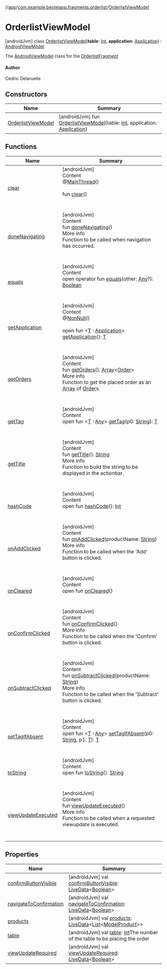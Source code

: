 //[app](../../index.md)/[com.example.bestelapp.fragments.orderlist](../index.md)/[OrderlistViewModel](index.md)



# OrderlistViewModel  
 [androidJvm] class [OrderlistViewModel](index.md)(**table**: [Int](https://kotlinlang.org/api/latest/jvm/stdlib/kotlin/-int/index.html), **application**: [Application](https://developer.android.com/reference/kotlin/android/app/Application.html)) : [AndroidViewModel](https://developer.android.com/reference/kotlin/androidx/lifecycle/AndroidViewModel.html)

The [AndroidViewModel](https://developer.android.com/reference/kotlin/androidx/lifecycle/AndroidViewModel.html) class for the [OrderlistFragment](../-orderlist-fragment/index.md)



#### Author  


Cedric Delaruelle

   


## Constructors  
  
|  Name|  Summary| 
|---|---|
| <a name="com.example.bestelapp.fragments.orderlist/OrderlistViewModel/OrderlistViewModel/#kotlin.Int#android.app.Application/PointingToDeclaration/"></a>[OrderlistViewModel](-orderlist-view-model.md)| <a name="com.example.bestelapp.fragments.orderlist/OrderlistViewModel/OrderlistViewModel/#kotlin.Int#android.app.Application/PointingToDeclaration/"></a> [androidJvm] fun [OrderlistViewModel](-orderlist-view-model.md)(table: [Int](https://kotlinlang.org/api/latest/jvm/stdlib/kotlin/-int/index.html), application: [Application](https://developer.android.com/reference/kotlin/android/app/Application.html))   <br>


## Functions  
  
|  Name|  Summary| 
|---|---|
| <a name="androidx.lifecycle/ViewModel/clear/#/PointingToDeclaration/"></a>[clear](../../com.example.bestelapp.fragments.title/-title-view-model/index.md#%5Bandroidx.lifecycle%2FViewModel%2Fclear%2F%23%2FPointingToDeclaration%2F%5D%2FFunctions%2F-1760135448)| <a name="androidx.lifecycle/ViewModel/clear/#/PointingToDeclaration/"></a>[androidJvm]  <br>Content  <br>@[MainThread](https://developer.android.com/reference/kotlin/androidx/annotation/MainThread.html)()  <br>  <br>fun [clear](../../com.example.bestelapp.fragments.title/-title-view-model/index.md#%5Bandroidx.lifecycle%2FViewModel%2Fclear%2F%23%2FPointingToDeclaration%2F%5D%2FFunctions%2F-1760135448)()  <br><br><br>
| <a name="com.example.bestelapp.fragments.orderlist/OrderlistViewModel/doneNavigating/#/PointingToDeclaration/"></a>[doneNavigating](done-navigating.md)| <a name="com.example.bestelapp.fragments.orderlist/OrderlistViewModel/doneNavigating/#/PointingToDeclaration/"></a>[androidJvm]  <br>Content  <br>fun [doneNavigating](done-navigating.md)()  <br>More info  <br>Function to be called when navigation has occurred.  <br><br><br>
| <a name="kotlin/Any/equals/#kotlin.Any?/PointingToDeclaration/"></a>[equals](../../com.example.bestelapp.repository/-product-repository/index.md#%5Bkotlin%2FAny%2Fequals%2F%23kotlin.Any%3F%2FPointingToDeclaration%2F%5D%2FFunctions%2F-1760135448)| <a name="kotlin/Any/equals/#kotlin.Any?/PointingToDeclaration/"></a>[androidJvm]  <br>Content  <br>open operator fun [equals](../../com.example.bestelapp.repository/-product-repository/index.md#%5Bkotlin%2FAny%2Fequals%2F%23kotlin.Any%3F%2FPointingToDeclaration%2F%5D%2FFunctions%2F-1760135448)(other: [Any](https://kotlinlang.org/api/latest/jvm/stdlib/kotlin/-any/index.html)?): [Boolean](https://kotlinlang.org/api/latest/jvm/stdlib/kotlin/-boolean/index.html)  <br><br><br>
| <a name="androidx.lifecycle/AndroidViewModel/getApplication/#/PointingToDeclaration/"></a>[getApplication](../../com.example.bestelapp.fragments.title/-title-view-model/index.md#%5Bandroidx.lifecycle%2FAndroidViewModel%2FgetApplication%2F%23%2FPointingToDeclaration%2F%5D%2FFunctions%2F-1760135448)| <a name="androidx.lifecycle/AndroidViewModel/getApplication/#/PointingToDeclaration/"></a>[androidJvm]  <br>Content  <br>@[NonNull](https://developer.android.com/reference/kotlin/androidx/annotation/NonNull.html)()  <br>  <br>open fun <[T](../../com.example.bestelapp.fragments.title/-title-view-model/index.md#%5Bandroidx.lifecycle%2FAndroidViewModel%2FgetApplication%2F%23%2FPointingToDeclaration%2F%5D%2FFunctions%2F-1760135448) : [Application](https://developer.android.com/reference/kotlin/android/app/Application.html)> [getApplication](../../com.example.bestelapp.fragments.title/-title-view-model/index.md#%5Bandroidx.lifecycle%2FAndroidViewModel%2FgetApplication%2F%23%2FPointingToDeclaration%2F%5D%2FFunctions%2F-1760135448)(): [T](../../com.example.bestelapp.fragments.title/-title-view-model/index.md#%5Bandroidx.lifecycle%2FAndroidViewModel%2FgetApplication%2F%23%2FPointingToDeclaration%2F%5D%2FFunctions%2F-1760135448)  <br><br><br>
| <a name="com.example.bestelapp.fragments.orderlist/OrderlistViewModel/getOrders/#/PointingToDeclaration/"></a>[getOrders](get-orders.md)| <a name="com.example.bestelapp.fragments.orderlist/OrderlistViewModel/getOrders/#/PointingToDeclaration/"></a>[androidJvm]  <br>Content  <br>fun [getOrders](get-orders.md)(): [Array](https://kotlinlang.org/api/latest/jvm/stdlib/kotlin/-array/index.html)<[Order](../../com.example.bestelapp.data.datawrapper/-order/index.md)>  <br>More info  <br>Function to get the placed order as an [Array](https://kotlinlang.org/api/latest/jvm/stdlib/kotlin/-array/index.html) of [Order](../../com.example.bestelapp.data.datawrapper/-order/index.md)s.  <br><br><br>
| <a name="androidx.lifecycle/ViewModel/getTag/#kotlin.String/PointingToDeclaration/"></a>[getTag](../../com.example.bestelapp.fragments.title/-title-view-model/index.md#%5Bandroidx.lifecycle%2FViewModel%2FgetTag%2F%23kotlin.String%2FPointingToDeclaration%2F%5D%2FFunctions%2F-1760135448)| <a name="androidx.lifecycle/ViewModel/getTag/#kotlin.String/PointingToDeclaration/"></a>[androidJvm]  <br>Content  <br>open fun <[T](../../com.example.bestelapp.fragments.title/-title-view-model/index.md#%5Bandroidx.lifecycle%2FViewModel%2FgetTag%2F%23kotlin.String%2FPointingToDeclaration%2F%5D%2FFunctions%2F-1760135448) : [Any](https://kotlinlang.org/api/latest/jvm/stdlib/kotlin/-any/index.html)> [getTag](../../com.example.bestelapp.fragments.title/-title-view-model/index.md#%5Bandroidx.lifecycle%2FViewModel%2FgetTag%2F%23kotlin.String%2FPointingToDeclaration%2F%5D%2FFunctions%2F-1760135448)(p0: [String](https://kotlinlang.org/api/latest/jvm/stdlib/kotlin/-string/index.html)): [T](../../com.example.bestelapp.fragments.title/-title-view-model/index.md#%5Bandroidx.lifecycle%2FViewModel%2FgetTag%2F%23kotlin.String%2FPointingToDeclaration%2F%5D%2FFunctions%2F-1760135448)  <br><br><br>
| <a name="com.example.bestelapp.fragments.orderlist/OrderlistViewModel/getTitle/#/PointingToDeclaration/"></a>[getTitle](get-title.md)| <a name="com.example.bestelapp.fragments.orderlist/OrderlistViewModel/getTitle/#/PointingToDeclaration/"></a>[androidJvm]  <br>Content  <br>fun [getTitle](get-title.md)(): [String](https://kotlinlang.org/api/latest/jvm/stdlib/kotlin/-string/index.html)  <br>More info  <br>Function to build the string to be displayed in the actionbar.  <br><br><br>
| <a name="kotlin/Any/hashCode/#/PointingToDeclaration/"></a>[hashCode](../../com.example.bestelapp.repository/-product-repository/index.md#%5Bkotlin%2FAny%2FhashCode%2F%23%2FPointingToDeclaration%2F%5D%2FFunctions%2F-1760135448)| <a name="kotlin/Any/hashCode/#/PointingToDeclaration/"></a>[androidJvm]  <br>Content  <br>open fun [hashCode](../../com.example.bestelapp.repository/-product-repository/index.md#%5Bkotlin%2FAny%2FhashCode%2F%23%2FPointingToDeclaration%2F%5D%2FFunctions%2F-1760135448)(): [Int](https://kotlinlang.org/api/latest/jvm/stdlib/kotlin/-int/index.html)  <br><br><br>
| <a name="com.example.bestelapp.fragments.orderlist/OrderlistViewModel/onAddClicked/#kotlin.String/PointingToDeclaration/"></a>[onAddClicked](on-add-clicked.md)| <a name="com.example.bestelapp.fragments.orderlist/OrderlistViewModel/onAddClicked/#kotlin.String/PointingToDeclaration/"></a>[androidJvm]  <br>Content  <br>fun [onAddClicked](on-add-clicked.md)(productName: [String](https://kotlinlang.org/api/latest/jvm/stdlib/kotlin/-string/index.html))  <br>More info  <br>Function to be called when the 'Add' button is clicked.  <br><br><br>
| <a name="androidx.lifecycle/ViewModel/onCleared/#/PointingToDeclaration/"></a>[onCleared](../../com.example.bestelapp.fragments.title/-title-view-model/index.md#%5Bandroidx.lifecycle%2FViewModel%2FonCleared%2F%23%2FPointingToDeclaration%2F%5D%2FFunctions%2F-1760135448)| <a name="androidx.lifecycle/ViewModel/onCleared/#/PointingToDeclaration/"></a>[androidJvm]  <br>Content  <br>open fun [onCleared](../../com.example.bestelapp.fragments.title/-title-view-model/index.md#%5Bandroidx.lifecycle%2FViewModel%2FonCleared%2F%23%2FPointingToDeclaration%2F%5D%2FFunctions%2F-1760135448)()  <br><br><br>
| <a name="com.example.bestelapp.fragments.orderlist/OrderlistViewModel/onConfirmClicked/#/PointingToDeclaration/"></a>[onConfirmClicked](on-confirm-clicked.md)| <a name="com.example.bestelapp.fragments.orderlist/OrderlistViewModel/onConfirmClicked/#/PointingToDeclaration/"></a>[androidJvm]  <br>Content  <br>fun [onConfirmClicked](on-confirm-clicked.md)()  <br>More info  <br>Function to be called when the 'Confirm' button is clicked.  <br><br><br>
| <a name="com.example.bestelapp.fragments.orderlist/OrderlistViewModel/onSubtractClicked/#kotlin.String/PointingToDeclaration/"></a>[onSubtractClicked](on-subtract-clicked.md)| <a name="com.example.bestelapp.fragments.orderlist/OrderlistViewModel/onSubtractClicked/#kotlin.String/PointingToDeclaration/"></a>[androidJvm]  <br>Content  <br>fun [onSubtractClicked](on-subtract-clicked.md)(productName: [String](https://kotlinlang.org/api/latest/jvm/stdlib/kotlin/-string/index.html))  <br>More info  <br>Function to be called when the 'Subtract' button is clicked.  <br><br><br>
| <a name="androidx.lifecycle/ViewModel/setTagIfAbsent/#kotlin.String#TypeParam(bounds=[kotlin.Any])/PointingToDeclaration/"></a>[setTagIfAbsent](../../com.example.bestelapp.fragments.title/-title-view-model/index.md#%5Bandroidx.lifecycle%2FViewModel%2FsetTagIfAbsent%2F%23kotlin.String%23TypeParam%28bounds%3D%5Bkotlin.Any%5D%29%2FPointingToDeclaration%2F%5D%2FFunctions%2F-1760135448)| <a name="androidx.lifecycle/ViewModel/setTagIfAbsent/#kotlin.String#TypeParam(bounds=[kotlin.Any])/PointingToDeclaration/"></a>[androidJvm]  <br>Content  <br>open fun <[T](../../com.example.bestelapp.fragments.title/-title-view-model/index.md#%5Bandroidx.lifecycle%2FViewModel%2FsetTagIfAbsent%2F%23kotlin.String%23TypeParam%28bounds%3D%5Bkotlin.Any%5D%29%2FPointingToDeclaration%2F%5D%2FFunctions%2F-1760135448) : [Any](https://kotlinlang.org/api/latest/jvm/stdlib/kotlin/-any/index.html)> [setTagIfAbsent](../../com.example.bestelapp.fragments.title/-title-view-model/index.md#%5Bandroidx.lifecycle%2FViewModel%2FsetTagIfAbsent%2F%23kotlin.String%23TypeParam%28bounds%3D%5Bkotlin.Any%5D%29%2FPointingToDeclaration%2F%5D%2FFunctions%2F-1760135448)(p0: [String](https://kotlinlang.org/api/latest/jvm/stdlib/kotlin/-string/index.html), p1: [T](../../com.example.bestelapp.fragments.title/-title-view-model/index.md#%5Bandroidx.lifecycle%2FViewModel%2FsetTagIfAbsent%2F%23kotlin.String%23TypeParam%28bounds%3D%5Bkotlin.Any%5D%29%2FPointingToDeclaration%2F%5D%2FFunctions%2F-1760135448)): [T](../../com.example.bestelapp.fragments.title/-title-view-model/index.md#%5Bandroidx.lifecycle%2FViewModel%2FsetTagIfAbsent%2F%23kotlin.String%23TypeParam%28bounds%3D%5Bkotlin.Any%5D%29%2FPointingToDeclaration%2F%5D%2FFunctions%2F-1760135448)  <br><br><br>
| <a name="kotlin/Any/toString/#/PointingToDeclaration/"></a>[toString](../../com.example.bestelapp.repository/-product-repository/index.md#%5Bkotlin%2FAny%2FtoString%2F%23%2FPointingToDeclaration%2F%5D%2FFunctions%2F-1760135448)| <a name="kotlin/Any/toString/#/PointingToDeclaration/"></a>[androidJvm]  <br>Content  <br>open fun [toString](../../com.example.bestelapp.repository/-product-repository/index.md#%5Bkotlin%2FAny%2FtoString%2F%23%2FPointingToDeclaration%2F%5D%2FFunctions%2F-1760135448)(): [String](https://kotlinlang.org/api/latest/jvm/stdlib/kotlin/-string/index.html)  <br><br><br>
| <a name="com.example.bestelapp.fragments.orderlist/OrderlistViewModel/viewUpdateExecuted/#/PointingToDeclaration/"></a>[viewUpdateExecuted](view-update-executed.md)| <a name="com.example.bestelapp.fragments.orderlist/OrderlistViewModel/viewUpdateExecuted/#/PointingToDeclaration/"></a>[androidJvm]  <br>Content  <br>fun [viewUpdateExecuted](view-update-executed.md)()  <br>More info  <br>Function to be called when a requested viewupdate is executed.  <br><br><br>


## Properties  
  
|  Name|  Summary| 
|---|---|
| <a name="com.example.bestelapp.fragments.orderlist/OrderlistViewModel/confirmButtonVisible/#/PointingToDeclaration/"></a>[confirmButtonVisible](confirm-button-visible.md)| <a name="com.example.bestelapp.fragments.orderlist/OrderlistViewModel/confirmButtonVisible/#/PointingToDeclaration/"></a> [androidJvm] val [confirmButtonVisible](confirm-button-visible.md): [LiveData](https://developer.android.com/reference/kotlin/androidx/lifecycle/LiveData.html)<[Boolean](https://kotlinlang.org/api/latest/jvm/stdlib/kotlin/-boolean/index.html)>   <br>
| <a name="com.example.bestelapp.fragments.orderlist/OrderlistViewModel/navigateToConfirmation/#/PointingToDeclaration/"></a>[navigateToConfirmation](navigate-to-confirmation.md)| <a name="com.example.bestelapp.fragments.orderlist/OrderlistViewModel/navigateToConfirmation/#/PointingToDeclaration/"></a> [androidJvm] val [navigateToConfirmation](navigate-to-confirmation.md): [LiveData](https://developer.android.com/reference/kotlin/androidx/lifecycle/LiveData.html)<[Boolean](https://kotlinlang.org/api/latest/jvm/stdlib/kotlin/-boolean/index.html)>   <br>
| <a name="com.example.bestelapp.fragments.orderlist/OrderlistViewModel/products/#/PointingToDeclaration/"></a>[products](products.md)| <a name="com.example.bestelapp.fragments.orderlist/OrderlistViewModel/products/#/PointingToDeclaration/"></a> [androidJvm] val [products](products.md): [LiveData](https://developer.android.com/reference/kotlin/androidx/lifecycle/LiveData.html)<[List](https://kotlinlang.org/api/latest/jvm/stdlib/kotlin.collections/-list/index.html)<[ModelProduct](../../com.example.bestelapp.data.product/-model-product/index.md)>>   <br>
| <a name="com.example.bestelapp.fragments.orderlist/OrderlistViewModel/table/#/PointingToDeclaration/"></a>[table](table.md)| <a name="com.example.bestelapp.fragments.orderlist/OrderlistViewModel/table/#/PointingToDeclaration/"></a> [androidJvm] val [table](table.md): [Int](https://kotlinlang.org/api/latest/jvm/stdlib/kotlin/-int/index.html)The number of the table to be placing the order   <br>
| <a name="com.example.bestelapp.fragments.orderlist/OrderlistViewModel/viewUpdateRequired/#/PointingToDeclaration/"></a>[viewUpdateRequired](view-update-required.md)| <a name="com.example.bestelapp.fragments.orderlist/OrderlistViewModel/viewUpdateRequired/#/PointingToDeclaration/"></a> [androidJvm] val [viewUpdateRequired](view-update-required.md): [LiveData](https://developer.android.com/reference/kotlin/androidx/lifecycle/LiveData.html)<[Boolean](https://kotlinlang.org/api/latest/jvm/stdlib/kotlin/-boolean/index.html)>   <br>

